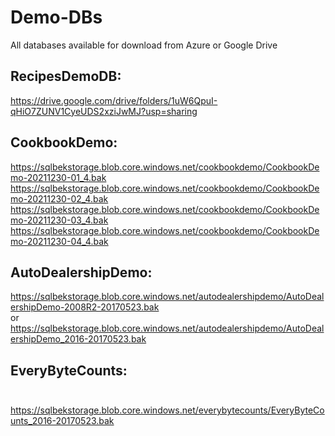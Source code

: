 # Demo-DBs

All databases available for download from Azure or Google Drive<BR>

## RecipesDemoDB:
https://drive.google.com/drive/folders/1uW6QpuI-qHiO7ZUNV1CyeUDS2xziJwMJ?usp=sharing

## CookbookDemo:
https://sqlbekstorage.blob.core.windows.net/cookbookdemo/CookbookDemo-20211230-01_4.bak
https://sqlbekstorage.blob.core.windows.net/cookbookdemo/CookbookDemo-20211230-02_4.bak
https://sqlbekstorage.blob.core.windows.net/cookbookdemo/CookbookDemo-20211230-03_4.bak
https://sqlbekstorage.blob.core.windows.net/cookbookdemo/CookbookDemo-20211230-04_4.bak

## AutoDealershipDemo:
https://sqlbekstorage.blob.core.windows.net/autodealershipdemo/AutoDealershipDemo-2008R2-20170523.bak
<BR>or<BR>
https://sqlbekstorage.blob.core.windows.net/autodealershipdemo/AutoDealershipDemo_2016-20170523.bak

## EveryByteCounts:<BR><BR>
https://sqlbekstorage.blob.core.windows.net/everybytecounts/EveryByteCounts_2016-20170523.bak
